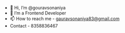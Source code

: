 - 👋 Hi, I’m @gouravsonaniya
- 👀 I’m a Frontend Developer
- 📫 How to reach me - gauravsonaniya83@gmail.com
- Contact - 8358836467

<!---
gouravsonaniya/gouravsonaniya is a ✨ special ✨ repository because its `README.md` (this file) appears on your GitHub profile.
You can click the Preview link to take a look at your changes.
--->
